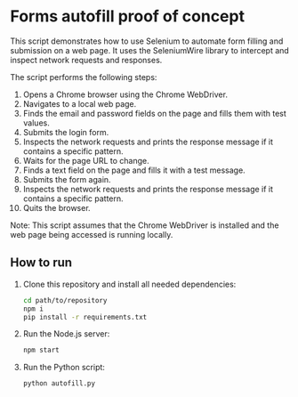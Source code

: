 # Forms autofill proof of concept

This script demonstrates how to use Selenium to automate form filling and submission on a web page.
It uses the SeleniumWire library to intercept and inspect network requests and responses.

The script performs the following steps:
1. Opens a Chrome browser using the Chrome WebDriver.
2. Navigates to a local web page.
3. Finds the email and password fields on the page and fills them with test values.
4. Submits the login form.
5. Inspects the network requests and prints the response message if it contains a specific pattern.
6. Waits for the page URL to change.
7. Finds a text field on the page and fills it with a test message.
8. Submits the form again.
9. Inspects the network requests and prints the response message if it contains a specific pattern.
10. Quits the browser.

Note: This script assumes that the Chrome WebDriver is installed and the web page being accessed is running locally.

## How to run

1. Clone this repository and install all needed dependencies:
   
   ```bash
   cd path/to/repository
   npm i
   pip install -r requirements.txt
   ```

2. Run the Node.js server:
   
    ```bash
    npm start
    ```

3. Run the Python script:

    ```bash
    python autofill.py
    ```
